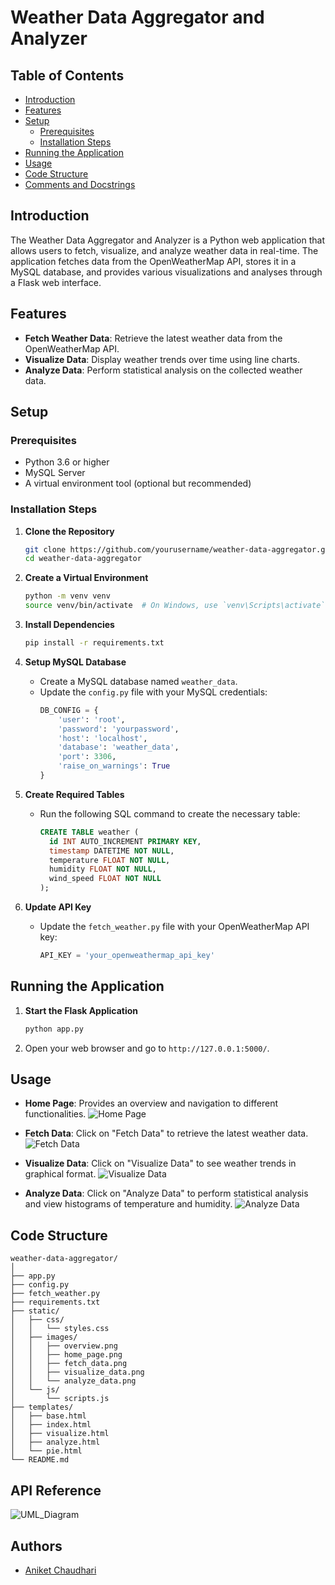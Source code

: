 # Weather Data Aggregator and Analyzer

## Table of Contents
- [Introduction](#introduction)
- [Features](#features)
- [Setup](#setup)
  - [Prerequisites](#prerequisites)
  - [Installation Steps](#installation-steps)
- [Running the Application](#running-the-application)
- [Usage](#usage)
- [Code Structure](#code-structure)
- [Comments and Docstrings](#comments-and-docstrings)

## Introduction
The Weather Data Aggregator and Analyzer is a Python web application that allows users to fetch, visualize, and analyze weather data in real-time. The application fetches data from the OpenWeatherMap API, stores it in a MySQL database, and provides various visualizations and analyses through a Flask web interface.

## Features
- **Fetch Weather Data**: Retrieve the latest weather data from the OpenWeatherMap API.
- **Visualize Data**: Display weather trends over time using line charts.
- **Analyze Data**: Perform statistical analysis on the collected weather data.

## Setup

### Prerequisites
- Python 3.6 or higher
- MySQL Server
- A virtual environment tool (optional but recommended)

### Installation Steps

1. **Clone the Repository**
    ```sh
    git clone https://github.com/yourusername/weather-data-aggregator.git
    cd weather-data-aggregator
    ```

2. **Create a Virtual Environment**
    ```sh
    python -m venv venv
    source venv/bin/activate  # On Windows, use `venv\Scripts\activate`
    ```

3. **Install Dependencies**
    ```sh
    pip install -r requirements.txt
    ```

4. **Setup MySQL Database**
    - Create a MySQL database named `weather_data`.
    - Update the `config.py` file with your MySQL credentials:
      ```python
      DB_CONFIG = {
          'user': 'root',
          'password': 'yourpassword',
          'host': 'localhost',
          'database': 'weather_data',
          'port': 3306,
          'raise_on_warnings': True
      }
      ```

5. **Create Required Tables**
    - Run the following SQL command to create the necessary table:
      ```sql
      CREATE TABLE weather (
        id INT AUTO_INCREMENT PRIMARY KEY,
        timestamp DATETIME NOT NULL,
        temperature FLOAT NOT NULL,
        humidity FLOAT NOT NULL,
        wind_speed FLOAT NOT NULL
      );
      ```

6. **Update API Key**
    - Update the `fetch_weather.py` file with your OpenWeatherMap API key:
      ```python
      API_KEY = 'your_openweathermap_api_key'
      ```

## Running the Application

1. **Start the Flask Application**
    ```sh
    python app.py
    ```

2. Open your web browser and go to `http://127.0.0.1:5000/`.

## Usage

- **Home Page**: Provides an overview and navigation to different functionalities.
  ![Home Page](https://github.com/user-attachments/assets/ed75b5ce-813f-4cfe-86d0-016401439f98)
  
- **Fetch Data**: Click on "Fetch Data" to retrieve the latest weather data.
  ![Fetch Data](https://github.com/user-attachments/assets/6a094234-a92c-45be-a055-f174443b6907)
  
- **Visualize Data**: Click on "Visualize Data" to see weather trends in graphical format.
  ![Visualize Data](https://github.com/user-attachments/assets/0a8cd602-43ad-49d0-8006-6814dc88802f)
  
- **Analyze Data**: Click on "Analyze Data" to perform statistical analysis and view histograms of temperature and humidity.
  ![Analyze Data](https://github.com/user-attachments/assets/b50651d6-41ee-407d-983c-06aac1c73b4e)

## Code Structure
```
weather-data-aggregator/
│
├── app.py
├── config.py
├── fetch_weather.py
├── requirements.txt
├── static/
│   ├── css/
│   │   └── styles.css
│   ├── images/
│   │   ├── overview.png
│   │   ├── home_page.png
│   │   ├── fetch_data.png
│   │   ├── visualize_data.png
│   │   └── analyze_data.png
│   └── js/
│       └── scripts.js
├── templates/
│   ├── base.html
│   ├── index.html
│   ├── visualize.html
│   ├── analyze.html
│   └── pie.html
└── README.md
```

## API Reference

![UML_Diagram](https://github.com/user-attachments/assets/8cfa22b5-4919-4477-9233-0b122b7b4343)

## Authors

- [Aniket Chaudhari](https://github.com/Aniket12xfe)
